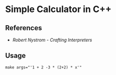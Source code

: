 # Simple Calculator in C++

## References
- *Robert Nystrom - Crafting Interpreters*

## Usage
```
make args="'1 + 2 -3 * (2+2) * x'"
```
